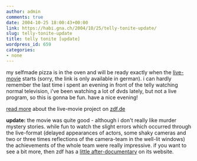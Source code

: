 ```yaml
---
author: admin
comments: true
date: 2004-10-25 18:00:43+00:00
link: https://habi.gna.ch/2004/10/25/telly-tonite-update/
slug: telly-tonite-update
title: telly tonite [update]
wordpress_id: 659
categories:
- none
---
```


my selfmade pizza is in the oven and will be ready exactly when the [live-movie](http://www.zdf.de/ZDFde/inhalt/24/0,1872,2205144,00.html) starts (sorry, the link is only available in german).
i can hardly remember the last time i spent an evening in front of the telly watching normal television, i've been watching a lot of dvds lately, but not a live program, so this is gonna be fun.
have a nice evening!

[read more](http://www.zdf.de/ZDFde/inhalt/26/0,1872,2202586,00.html) about the live-movie project on [zdf.de](http://www.zdf.de/)

**update:** the movie was quite good - although i don't really like murder mystery stories. while fun to watch the slight errors which occurred through the live-format (delayed appearances of actors, some shaky cameras and two or three times reflections of the camera-team in the well-lit windows) the achievements of the whole team were really impressive. if you want to see a bit more, then zdf has a [little after-documentary](http://www.zdf.de/ZDFmt/mediathek/0,3496,MT-2206834,00.html) on its website.

